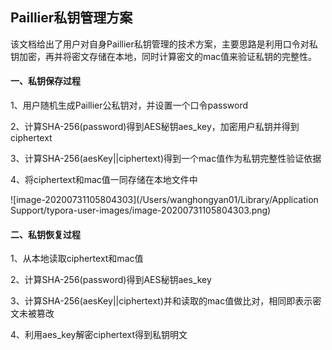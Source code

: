 ## Paillier私钥管理方案

该文档给出了用户对自身Paillier私钥管理的技术方案，主要思路是利用口令对私钥加密，再并将密文存储在本地，同时计算密文的mac值来验证私钥的完整性。

#### 一、私钥保存过程

1、用户随机生成Paillier公私钥对，并设置一个口令password

2、计算SHA-256(password)得到AES秘钥aes_key，加密用户私钥并得到ciphertext

3、计算SHA-256(aesKey||ciphertext)得到一个mac值作为私钥完整性验证依据

4、将ciphertext和mac值一同存储在本地文件中

![image-20200731105804303](/Users/wanghongyan01/Library/Application Support/typora-user-images/image-20200731105804303.png)

#### 二、私钥恢复过程

1、从本地读取ciphertext和mac值

2、计算SHA-256(password)得到AES秘钥aes_key

3、计算SHA-256(aesKey||ciphertext)并和读取的mac值做比对，相同即表示密文未被篡改

4、利用aes_key解密ciphertext得到私钥明文

